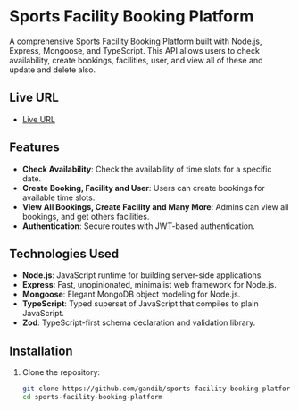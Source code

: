 # Sports Facility Booking Platform

A comprehensive Sports Facility Booking Platform built with Node.js, Express, Mongoose, and TypeScript. This API allows users to check availability, create bookings, facilities, user, and view all of these and update and delete also.

## Live URL

- [Live URL](https://sports-facility-booking-platform.vercel.app)

## Features

- **Check Availability**: Check the availability of time slots for a specific date.
- **Create Booking, Facility and User**: Users can create bookings for available time slots.
- **View All Bookings, Create Facility and Many More**: Admins can view all bookings, and get others facilities.
- **Authentication**: Secure routes with JWT-based authentication.

## Technologies Used

- **Node.js**: JavaScript runtime for building server-side applications.
- **Express**: Fast, unopinionated, minimalist web framework for Node.js.
- **Mongoose**: Elegant MongoDB object modeling for Node.js.
- **TypeScript**: Typed superset of JavaScript that compiles to plain JavaScript.
- **Zod**: TypeScript-first schema declaration and validation library.

## Installation

1. Clone the repository:

   ```bash
   git clone https://github.com/gandib/sports-facility-booking-platform
   cd sports-facility-booking-platform
   ```
